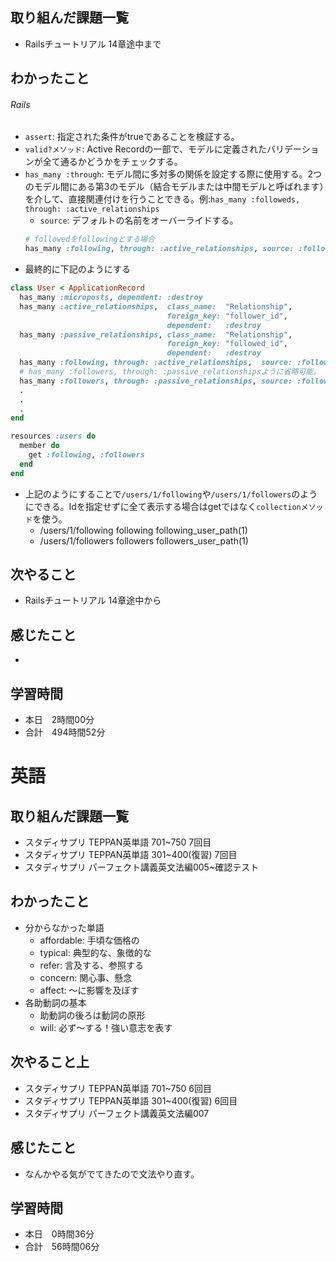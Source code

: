 ## 取り組んだ課題一覧
- Railsチュートリアル 14章途中まで
## わかったこと
###### Rails
- `assert`: 指定された条件がtrueであることを検証する。
- `valid?メソッド`: Active Recordの一部で、モデルに定義されたバリデーションが全て通るかどうかをチェックする。
- `has_many :through`: モデル間に多対多の関係を設定する際に使用する。2つのモデル間にある第3のモデル（結合モデルまたは中間モデルと呼ばれます）を介して、直接関連付けを行うことできる。例:`has_many :followeds, through: :active_relationships`
    - `source`: デフォルトの名前をオーバーライドする。
    ```ruby
    # followedをfollowingとする場合
    has_many :following, through: :active_relationships, source: :followed
    ```
- 最終的に下記のようにする
```ruby
class User < ApplicationRecord
  has_many :microposts, dependent: :destroy
  has_many :active_relationships,  class_name:  "Relationship",
                                   foreign_key: "follower_id",
                                   dependent:   :destroy
  has_many :passive_relationships, class_name:  "Relationship",
                                   foreign_key: "followed_id",
                                   dependent:   :destroy
  has_many :following, through: :active_relationships,  source: :followed
  # has_many :followers, through: :passive_relationshipsように省略可能。
  has_many :followers, through: :passive_relationships, source: :follower
  .
  .
  .
end
```
```ruby
resources :users do
  member do
    get :following, :followers
  end
end
```
- 上記のようにすることで`/users/1/following`や`/users/1/followers`のようにできる。Idを指定せずに全て表示する場合はgetではなく`collectionメソッド`を使う。
    - /users/1/following	following	following_user_path(1)
    - /users/1/followers	followers	followers_user_path(1)
## 次やること
- Railsチュートリアル 14章途中から
## 感じたこと
- 
## 学習時間
- 本日　2時間00分
- 合計　494時間52分


# 英語
## 取り組んだ課題一覧
- スタディサプリ TEPPAN英単語 701~750 7回目
- スタディサプリ TEPPAN英単語 301~400(復習) 7回目
- スタディサプリ パーフェクト講義英文法編005~確認テスト
## わかったこと
- 分からなかった単語
    - affordable: 手頃な価格の
    - typical: 典型的な、象徴的な
    - refer: 言及する、参照する
    - concern: 関心事、懸念
    - affect: ～に影響を及ぼす
- 各助動詞の基本
    - 助動詞の後ろは動詞の原形
    - will: 必ず～する！強い意志を表す
## 次やること上
- スタディサプリ TEPPAN英単語 701~750 6回目
- スタディサプリ TEPPAN英単語 301~400(復習) 6回目
- スタディサプリ パーフェクト講義英文法編007
## 感じたこと
- なんかやる気がでてきたので文法やり直す。
## 学習時間
- 本日　0時間36分
- 合計　56時間06分